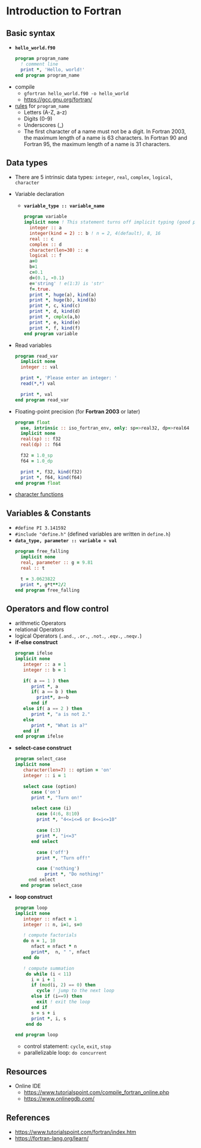 # Introduction to Fortran
## Basic syntax
- **`hello_world.f90`**
  ```fortran
  program program_name
    ! comment line
    print *, 'Hello, world!'
  end program program_name
  ```
- compile
  - `gfortran hello_world.f90 -o hello_world`
  - https://gcc.gnu.org/fortran/
- [rules](https://www.ibm.com/docs/en/xl-fortran-aix/16.1.0?topic=fundamentals-names) for `program_name`
  - Letters (A-Z, a-z)
  - Digits (0-9)
  - Underscores (_)
  - The first character of a name must not be a digit. In Fortran 2003, the maximum length of a name is 63 characters. In Fortran 90 and Fortran 95, the maximum length of a name is 31 characters.

## Data types
- There are 5 intrinsic data types: `integer`, `real`, `complex`, `logical`, `character`
- Variable declaration
  - **`variable_type :: variable_name`**
    ```fortran
    program variable
    implicit none ! This statement turns off implicit typing (good practice in programming).
      integer :: a
      integer(kind = 2) :: b ! n = 2, 4(default), 8, 16
      real :: c
      complex :: d
      character(len=30) :: e
      logical :: f
      a=0
      b=1
      c=0.1
      d=(0.1, -0.1)
      e='string' ! e(1:3) is 'str'
      f=.true.
      print *, huge(a), kind(a)
      print *, huge(b), kind(b)
      print *, c, kind(c)
      print *, d, kind(d)
      print *, cmplx(a,b)
      print *, e, kind(e)
      print *, f, kind(f)
    end program variable
    ```

- Read variables
  ```fortran
  program read_var
    implicit none
    integer :: val

    print *, 'Please enter an integer: '
    read(*,*) val

    print *, val
  end program read_var
  ```

- Floating-point precision (for **Fortran 2003** or later)
  ```fortran
  program float
    use, intrinsic :: iso_fortran_env, only: sp=>real32, dp=>real64
    implicit none
    real(sp) :: f32
    real(dp) :: f64

    f32 = 1.0_sp
    f64 = 1.0_dp

    print *, f32, kind(f32)
    print *, f64, kind(f64)
  end program float
  ```

- [character functions](https://www.tutorialspoint.com/fortran/fortran_characters.htm)

## Variables & Constants
- `#define PI 3.141592`
- `#include "define.h"` (defined variables are written in `define.h`)
- **`data_type, parameter :: variable = val`**
  ```fortran
  program free_falling
    implicit none
    real, parameter :: g = 9.81
    real :: t

    t = 3.0623822
    print *, g*t**2/2 
  end program free_falling
  ```

## Operators and flow control
- arithmetic Operators
- relational Operators
- logical Operators (`.and.`, `.or.`, `.not.`, `.eqv.`, `.neqv.`)
- **if-else construct**
  ```fortran
  program ifelse
  implicit none
     integer :: a = 1
     integer :: b = 1

     if( a == 1 ) then
        print *, a
        if( a == b ) then
          print*, a==b
        end if
     else if( a == 2 ) then
        print *, "a is not 2."
     else
        print *, "What is a?" 
     end if
  end program ifelse
  ```
- **select-case construct**
  ```fortran
  program select_case
  implicit none
     character(len=7) :: option = 'on'
     integer :: i = 1

     select case (option) 
        case ('on') 
        print *, "Turn on!"

        select case (i)
          case (4:6, 8:10)
          print *, "4<=i<=6 or 8<=i<=10"

          case (:3)
          print *, "i<=3"
        end select

          case ('off')
          print *, "Turn off!"

          case ('nothing') 
             print *, "Do nothing!" 
       end select
    end program select_case
   ```
- **loop construct**
  ```fortran
  program loop  
  implicit none  
     integer :: nfact = 1   
     integer :: n, i=1, s=0 

     ! compute factorials   
     do n = 1, 10      
        nfact = nfact * n 
        print*,  n, " ", nfact   
     end do

     ! compute summation
      do while (i < 11)
        i = i + 1
        if (mod(i, 2) == 0) then
          cycle ! jump to the next loop
        else if (i==9) then
          exit ! exit the loop
        end if
        s = s + i
        print *, i, s
      end do

  end program loop 
  ```
  - control statement: `cycle`, `exit`, `stop`
  - parallelizable loop: `do concurrent`

## Resources
- Online IDE
  - https://www.tutorialspoint.com/compile_fortran_online.php
  - https://www.onlinegdb.com/

## References
- https://www.tutorialspoint.com/fortran/index.htm
- https://fortran-lang.org/learn/
